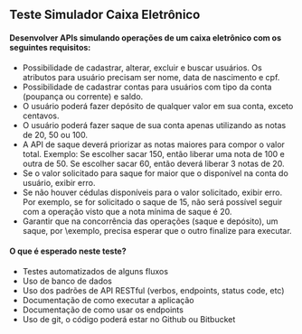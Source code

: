 ## Teste Simulador Caixa Eletrônico

#### Desenvolver APIs simulando operações de um caixa eletrônico com os seguintes requisitos:

 

- Possibilidade de cadastrar, alterar, excluir e buscar usuários. Os atributos para usuário precisam ser nome, data de nascimento e cpf.
- Possibilidade de cadastrar contas para usuários com tipo da conta (poupança ou corrente) e saldo.
- O usuário poderá fazer depósito de qualquer valor em sua conta, exceto centavos.
- O usuário poderá fazer saque de sua conta apenas utilizando as notas de 20, 50 ou 100.
- A API de saque deverá priorizar as notas maiores para compor o valor total. Exemplo: Se escolher sacar 150, então liberar uma nota de 100 e outra de 50. Se escolher sacar 60, então deverá liberar 3 notas de 20.
- Se o valor solicitado para saque for maior que o disponível na conta do usuário, exibir erro.
- Se não houver cédulas disponíveis para o valor solicitado, exibir erro. Por exemplo, se for solicitado o saque de 15, não será possível seguir com a operação visto que a nota mínima de saque é 20.
- Garantir que na concorrência das operações (saque e depósito), um saque, por \exemplo, precisa esperar que o outro finalize para executar.


#### O que é esperado neste teste?

- Testes automatizados de alguns fluxos
- Uso de banco de dados
- Uso dos padrões de API RESTful (verbos, endpoints, status code, etc)
- Documentação de como executar a aplicação
- Documentação de como usar os endpoints
- Uso de git, o código poderá estar no Github ou Bitbucket